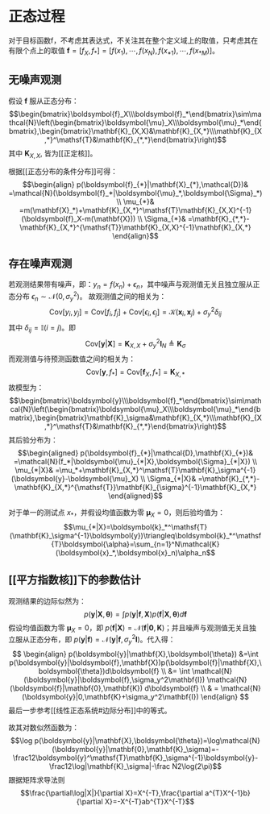 # 正态过程

对于目标函数f，不考虑其表达式，不关注其在整个定义域上的取值，只考虑其在有限个点上的取值 $\mathbf{f}=[f_X, f_{*}]=[f(x_1),\cdots,f(x_N),f(x_{*1}),\cdots,f(x_{*M})]$。

## 无噪声观测

假设 $\mathbf{f}$ 服从正态分布：
$$\begin{bmatrix}\boldsymbol{f}_X\\\boldsymbol{f}_*\end{bmatrix}\sim\mathcal{N}\left(\begin{bmatrix}\boldsymbol{\mu}_X\\\boldsymbol{\mu}_*\end{bmatrix},\begin{bmatrix}\mathbf{K}_{X,X}&\mathbf{K}_{X,*}\\\mathbf{K}_{X,*}^\mathsf{T}&\mathbf{K}_{*,*}\end{bmatrix}\right)$$
其中 $\mathbf{K}_{X,X},$ 皆为[[正定核]]。

根据[[正态分布的条件分布]]可得：
$$\begin{align}
p(\boldsymbol{f}_{*}|\mathbf{X}_{*},\mathcal{D})& =\mathcal{N}(\boldsymbol{f}_*|\boldsymbol{\mu}_*,\boldsymbol{\Sigma}_*) \\
\mu_{*}& =m(\mathbf{X}_*)+\mathbf{K}_{X,*}^\mathsf{T}\mathbf{K}_{X,X}^{-1}(\boldsymbol{f}_X-m(\mathbf{X})) \\
\Sigma_{*}& =\mathbf{K}_{*,*}-\mathbf{K}_{X,*}^{\mathsf{T}}\mathbf{K}_{X,X}^{-1}\mathbf{K}_{X,*} 
\end{align}$$
## 存在噪声观测

若观测结果带有噪声，即：$y_n=f(x_n)+\epsilon_{n}$，其中噪声与观测值无关且独立服从正态分布 $\epsilon_{n} \sim \mathcal{N}(0,\sigma^2_{y})$。
故观测值之间的相关为：
$$\mathrm{Cov}\left[y_i,y_j\right]=\mathrm{Cov}\left[f_i,f_j\right]+\mathrm{Cov}\left[\epsilon_i,\epsilon_j\right]=\mathcal{K}(\boldsymbol{x}_i,\boldsymbol{x}_j)+\sigma_y^2\delta_{ij}$$
其中 $\delta_{ij}=\mathbb{I}\left(i=j\right)$。即
$$\mathrm{Cov}\left[\boldsymbol{y}|\mathbf{X}\right]=\mathbf{K}_{X,X}+\sigma_y^2\mathbf{I}_N\triangleq\mathbf{K}_\sigma $$
而观测值与待预测函数值之间的相关为：
$$\mathrm{Cov}\left[\boldsymbol{y},f_{*}\right]=\mathrm{Cov}\left[\boldsymbol{f}_{X},f_{*}\right]=\mathbf{K}_{X,*}$$
故模型为：
$$\begin{bmatrix}\boldsymbol{y}\\\boldsymbol{f}_*\end{bmatrix}\sim\mathcal{N}\left(\begin{bmatrix}\boldsymbol{\mu}_X\\\boldsymbol{\mu}_*\end{bmatrix},\begin{bmatrix}\mathbf{K}_\sigma&\mathbf{K}_{X,*}\\\mathbf{K}_{X,*}^\mathsf{T}&\mathbf{K}_{*,*}\end{bmatrix}\right)$$
其后验分布为：
$$\begin{aligned}
p(\boldsymbol{f}_{*}|\mathcal{D},\mathbf{X}_{*})& =\mathcal{N}(f_*|\boldsymbol{\mu}_{*|X},\boldsymbol{\Sigma}_{*|X}) \\
\mu_{*|X}& =\mu_*+\mathbf{K}_{X,*}^\mathsf{T}\mathbf{K}_\sigma^{-1}(\boldsymbol{y}-\boldsymbol{\mu}_X) \\
\Sigma_{*|X}& =\mathbf{K}_{*,*}-\mathbf{K}_{X,*}^{\mathsf{T}}\mathbf{K}_{\sigma}^{-1}\mathbf{K}_{X,*} 
\end{aligned}$$

对于单一的测试点 $x_{*}$，并假设均值函数为零 $\boldsymbol{\mu}_X=0$，则后验均值为：
$$\mu_{*|X}=\boldsymbol{k}_*^\mathsf{T}(\mathbf{K}_\sigma^{-1}\boldsymbol{y})\triangleq\boldsymbol{k}_*^\mathsf{T}\boldsymbol{\alpha}=\sum_{n=1}^N\mathcal{K}(\boldsymbol{x}_*,\boldsymbol{x}_n)\alpha_n$$

## [[平方指数核]]下的参数估计

观测结果的边际似然为：
$$ p(\boldsymbol{y}|\mathbf{X},\boldsymbol{\theta})=\int p(\boldsymbol{y}|\boldsymbol{f},\mathbf{X})p(\boldsymbol{f}|\mathbf{X},\boldsymbol{\theta})d\boldsymbol{f} $$
假设均值函数为零 $\boldsymbol{\mu}_X=0$，即 $p(\boldsymbol{f}|\mathbf{X}) = \mathcal{N}(\boldsymbol{f}|\mathbf{0},\mathbf{K})$；并且噪声与观测值无关且独立服从正态分布，即 $p(\boldsymbol{y}|\boldsymbol{f})=\mathcal{N}(\boldsymbol{y}|\boldsymbol{f},\sigma_y^2\mathbf{I})$。代入得：
$$ \begin{align}
 p(\boldsymbol{y}|\mathbf{X},\boldsymbol{\theta}) &=\int p(\boldsymbol{y}|\boldsymbol{f},\mathbf{X})p(\boldsymbol{f}|\mathbf{X},\boldsymbol{\theta})d\boldsymbol{f}  \\
&= \int \mathcal{N}(\boldsymbol{y}|\boldsymbol{f},\sigma_y^2\mathbf{I}) \mathcal{N}(\boldsymbol{f}|\mathbf{0},\mathbf{K}) d\boldsymbol{f}  \\
 & = \mathcal{N}(\boldsymbol{y}|0,\mathbf{K}+\sigma_y^2\mathbf{I})
\end{align} $$
最后一步参考[[线性正态系统#边际分布]]中的等式。

故其对数似然函数为：
$$\log p(\boldsymbol{y}|\mathbf{X},\boldsymbol{\theta})=\log\mathcal{N}(\boldsymbol{y}|\mathbf{0},\mathbf{K}_\sigma)=-\frac12\boldsymbol{y}^\mathsf{T}\mathbf{K}_\sigma^{-1}\boldsymbol{y}-\frac12\log|\mathbf{K}_\sigma|-\frac N2\log(2\pi)$$
跟据矩阵求导法则
$$\frac{\partial\log|X|}{\partial X}=X^{-T},\frac{\partial a^{T}X^{-1}b}{\partial X}=-X^{-T}ab^{T}X^{-T}$$

